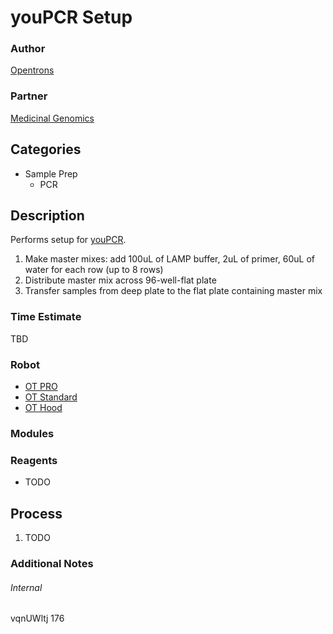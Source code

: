 # youPCR Setup

### Author
[Opentrons](https://opentrons.com/)

### Partner
[Medicinal Genomics](http://www.medicinalgenomics.com/)

## Categories
* Sample Prep
	* PCR

## Description
Performs setup for [youPCR](http://www.medicinalgenomics.com/youpcr-platform/).

1. Make master mixes: add 100uL of LAMP buffer, 2uL of primer, 60uL of water for each row (up to 8 rows)
2. Distribute master mix across 96-well-flat plate
3. Transfer samples from deep plate to the flat plate containing master mix

### Time Estimate
TBD

### Robot
* [OT PRO](https://opentrons.com/ot-one-pro)
* [OT Standard](https://opentrons.com/ot-one-standard)
* [OT Hood](https://opentrons.com/ot-one-hood)

### Modules

### Reagents
* TODO

## Process
1. TODO


### Additional Notes


###### Internal
vqnUWltj
176
